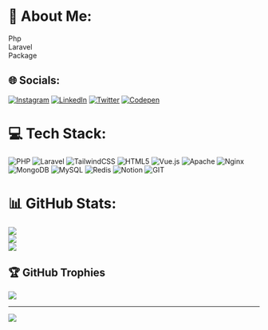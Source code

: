 # 💫 About Me:
Php<br>Laravel<br>Package


## 🌐 Socials:
[![Instagram](https://img.shields.io/badge/Instagram-%23E4405F.svg?logo=Instagram&logoColor=white)](https://instagram.com/1ncibatu) [![LinkedIn](https://img.shields.io/badge/LinkedIn-%230077B5.svg?logo=linkedin&logoColor=white)](https://linkedin.com/in/batuhan-haymana-07a902121) [![Twitter](https://img.shields.io/badge/Twitter-%231DA1F2.svg?logo=Twitter&logoColor=white)](https://twitter.com/1ncibatu) [![Codepen](https://img.shields.io/badge/Codepen-000000?style=for-the-badge&logo=codepen&logoColor=white)](https://codepen.io/ba-tu) 

# 💻 Tech Stack:
![PHP](https://img.shields.io/badge/php-%23777BB4.svg?style=for-the-badge&logo=php&logoColor=white) ![Laravel](https://img.shields.io/badge/laravel-%23FF2D20.svg?style=for-the-badge&logo=laravel&logoColor=white) ![TailwindCSS](https://img.shields.io/badge/tailwindcss-%2338B2AC.svg?style=for-the-badge&logo=tailwind-css&logoColor=white) ![HTML5](https://img.shields.io/badge/html5-%23E34F26.svg?style=for-the-badge&logo=html5&logoColor=white) ![Vue.js](https://img.shields.io/badge/vuejs-%2335495e.svg?style=for-the-badge&logo=vuedotjs&logoColor=%234FC08D) ![Apache](https://img.shields.io/badge/apache-%23D42029.svg?style=for-the-badge&logo=apache&logoColor=white) ![Nginx](https://img.shields.io/badge/nginx-%23009639.svg?style=for-the-badge&logo=nginx&logoColor=white) ![MongoDB](https://img.shields.io/badge/MongoDB-%234ea94b.svg?style=for-the-badge&logo=mongodb&logoColor=white) ![MySQL](https://img.shields.io/badge/mysql-%2300f.svg?style=for-the-badge&logo=mysql&logoColor=white) ![Redis](https://img.shields.io/badge/redis-%23DD0031.svg?style=for-the-badge&logo=redis&logoColor=white) ![Notion](https://img.shields.io/badge/Notion-%23000000.svg?style=for-the-badge&logo=notion&logoColor=white) ![GIT](https://img.shields.io/badge/Git-fc6d26?style=for-the-badge&logo=git&logoColor=white)
# 📊 GitHub Stats:
![](https://github-readme-stats.vercel.app/api?username=1batu&theme=dark&hide_border=false&include_all_commits=true&count_private=false)<br/>
![](https://github-readme-streak-stats.herokuapp.com/?user=1batu&theme=dark&hide_border=false)<br/>
![](https://github-readme-stats.vercel.app/api/top-langs/?username=1batu&theme=dark&hide_border=false&include_all_commits=true&count_private=false&layout=compact)

## 🏆 GitHub Trophies
![](https://github-profile-trophy.vercel.app/?username=1batu&theme=radical&no-frame=false&no-bg=true&margin-w=4)

---
[![](https://visitcount.itsvg.in/api?id=1batu&icon=0&color=0)](https://visitcount.itsvg.in)

<!-- Proudly created with GPRM ( https://gprm.itsvg.in ) -->
